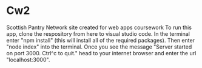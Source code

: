 # Cw2
Scottish Pantry Network site created for web apps coursework
To run this app, clone the respository from here to visual studio code. In the terminal enter
"npm install" (this will install all of the required packages). Then enter "node index" into the terminal. Once you see the message "Server started on port 3000. Ctrl^c to quit." head to your internet browser and enter the url "localhost:3000".
